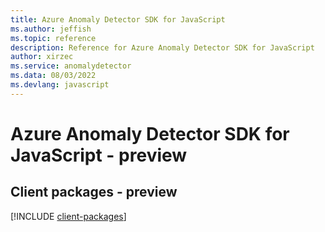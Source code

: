 ```yaml
---
title: Azure Anomaly Detector SDK for JavaScript
ms.author: jeffish
ms.topic: reference
description: Reference for Azure Anomaly Detector SDK for JavaScript
author: xirzec
ms.service: anomalydetector
ms.data: 08/03/2022
ms.devlang: javascript
---
```

# Azure Anomaly Detector SDK for JavaScript - preview

## Client packages - preview
[!INCLUDE [client-packages](anomaly-detector-client-index.md)]